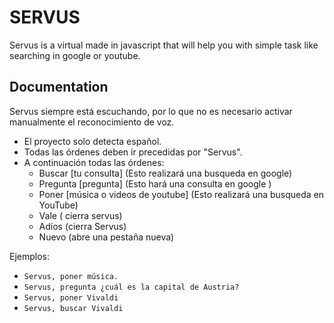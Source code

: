 # SERVUS 
Servus is a virtual made in javascript that will help you with simple task like searching in google or youtube.

## Documentation

Servus siempre está escuchando, por lo que no es necesario activar manualmente el reconocimiento de voz.

- El proyecto solo detecta español.
- Todas las órdenes deben ir precedidas por "Servus".
- A continuación todas las órdenes:
  * Buscar [tu consulta] (Esto realizará una busqueda en google) 
  * Pregunta [pregunta]  (Esto hará una consulta en google )
  * Poner [música o videos de youtube] (Esto realizará una busqueda en YouTube)
  * Vale ( cierra servus)
  * Adíos (cierra Servus)
  * Nuevo (abre una pestaña nueva)
 
Ejemplos:
- `Servus, poner música.`
- `Servus, pregunta ¿cuál es la capital de Austria?`
- `Servus, poner Vivaldi`
- `Servus, buscar Vivaldi`

